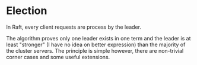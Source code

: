 # Election

In Raft, every client requests are process by the leader.

The algorithm proves only one leader exists in one term and the leader is at least
"stronger" (I have no idea on better expression) than the majority of the cluster servers.
The principle is simple however, there are non-trivial corner cases and some useful extensions.